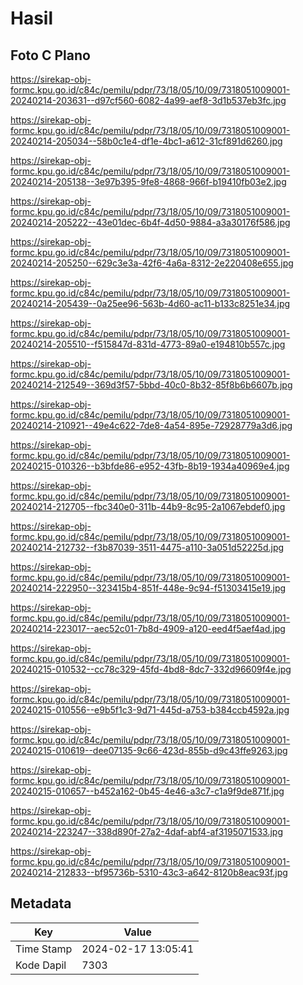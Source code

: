 # Hasil

## Foto C Plano

https://sirekap-obj-formc.kpu.go.id/c84c/pemilu/pdpr/73/18/05/10/09/7318051009001-20240214-203631--d97cf560-6082-4a99-aef8-3d1b537eb3fc.jpg

https://sirekap-obj-formc.kpu.go.id/c84c/pemilu/pdpr/73/18/05/10/09/7318051009001-20240214-205034--58b0c1e4-df1e-4bc1-a612-31cf891d6260.jpg

https://sirekap-obj-formc.kpu.go.id/c84c/pemilu/pdpr/73/18/05/10/09/7318051009001-20240214-205138--3e97b395-9fe8-4868-966f-b19410fb03e2.jpg

https://sirekap-obj-formc.kpu.go.id/c84c/pemilu/pdpr/73/18/05/10/09/7318051009001-20240214-205222--43e01dec-6b4f-4d50-9884-a3a30176f586.jpg

https://sirekap-obj-formc.kpu.go.id/c84c/pemilu/pdpr/73/18/05/10/09/7318051009001-20240214-205250--629c3e3a-42f6-4a6a-8312-2e220408e655.jpg

https://sirekap-obj-formc.kpu.go.id/c84c/pemilu/pdpr/73/18/05/10/09/7318051009001-20240214-205439--0a25ee96-563b-4d60-ac11-b133c8251e34.jpg

https://sirekap-obj-formc.kpu.go.id/c84c/pemilu/pdpr/73/18/05/10/09/7318051009001-20240214-205510--f515847d-831d-4773-89a0-e194810b557c.jpg

https://sirekap-obj-formc.kpu.go.id/c84c/pemilu/pdpr/73/18/05/10/09/7318051009001-20240214-212549--369d3f57-5bbd-40c0-8b32-85f8b6b6607b.jpg

https://sirekap-obj-formc.kpu.go.id/c84c/pemilu/pdpr/73/18/05/10/09/7318051009001-20240214-210921--49e4c622-7de8-4a54-895e-72928779a3d6.jpg

https://sirekap-obj-formc.kpu.go.id/c84c/pemilu/pdpr/73/18/05/10/09/7318051009001-20240215-010326--b3bfde86-e952-43fb-8b19-1934a40969e4.jpg

https://sirekap-obj-formc.kpu.go.id/c84c/pemilu/pdpr/73/18/05/10/09/7318051009001-20240214-212705--fbc340e0-311b-44b9-8c95-2a1067ebdef0.jpg

https://sirekap-obj-formc.kpu.go.id/c84c/pemilu/pdpr/73/18/05/10/09/7318051009001-20240214-212732--f3b87039-3511-4475-a110-3a051d52225d.jpg

https://sirekap-obj-formc.kpu.go.id/c84c/pemilu/pdpr/73/18/05/10/09/7318051009001-20240214-222950--323415b4-851f-448e-9c94-f51303415e19.jpg

https://sirekap-obj-formc.kpu.go.id/c84c/pemilu/pdpr/73/18/05/10/09/7318051009001-20240214-223017--aec52c01-7b8d-4909-a120-eed4f5aef4ad.jpg

https://sirekap-obj-formc.kpu.go.id/c84c/pemilu/pdpr/73/18/05/10/09/7318051009001-20240215-010532--cc78c329-45fd-4bd8-8dc7-332d96609f4e.jpg

https://sirekap-obj-formc.kpu.go.id/c84c/pemilu/pdpr/73/18/05/10/09/7318051009001-20240215-010556--e9b5f1c3-9d71-445d-a753-b384ccb4592a.jpg

https://sirekap-obj-formc.kpu.go.id/c84c/pemilu/pdpr/73/18/05/10/09/7318051009001-20240215-010619--dee07135-9c66-423d-855b-d9c43ffe9263.jpg

https://sirekap-obj-formc.kpu.go.id/c84c/pemilu/pdpr/73/18/05/10/09/7318051009001-20240215-010657--b452a162-0b45-4e46-a3c7-c1a9f9de871f.jpg

https://sirekap-obj-formc.kpu.go.id/c84c/pemilu/pdpr/73/18/05/10/09/7318051009001-20240214-223247--338d890f-27a2-4daf-abf4-af3195071533.jpg

https://sirekap-obj-formc.kpu.go.id/c84c/pemilu/pdpr/73/18/05/10/09/7318051009001-20240214-212833--bf95736b-5310-43c3-a642-8120b8eac93f.jpg


## Metadata

| Key        | Value               |
| ---------- | ------------------- |
| Time Stamp | 2024-02-17 13:05:41 |
| Kode Dapil | 7303                |



